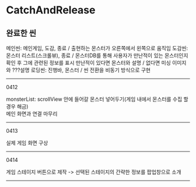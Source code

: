 # CatchAndRelease

<h2>완료한 씬</h2>
메인씬: 메인게임, 도감, 종료 / 출현하는 몬스터가 오른쪽에서 왼쪽으로 움직임   
도감씬: 몬스터 리스트(스크롤뷰), 종료 / 몬스터DB를 통해 사용자가 만난적이 있는 몬스터인지 확인 후 그에 관련된 정보를 표시   
만난적이 있다면 몬스터와 설명 / 없다면 미싱 이미지와 ???설명   
로딩씬: 진행바, 몬스터 / 씬 전환을 비동기 방식으로 구현

<hr>

0412 

monsterList: scrollView 안에 들어갈 몬스터 넣어두기(게임 내에서 몬스터를 수집 할 경우 해금)   
메인 화면과 연결 마무리

<hr>

0413

실제 게임 화면 구상

<hr>

0414
   
게임 스테이지 버튼으로 제작 -> 선택된 스테이지의 간략한 정보를 팝업창으로 소개

<hr>
